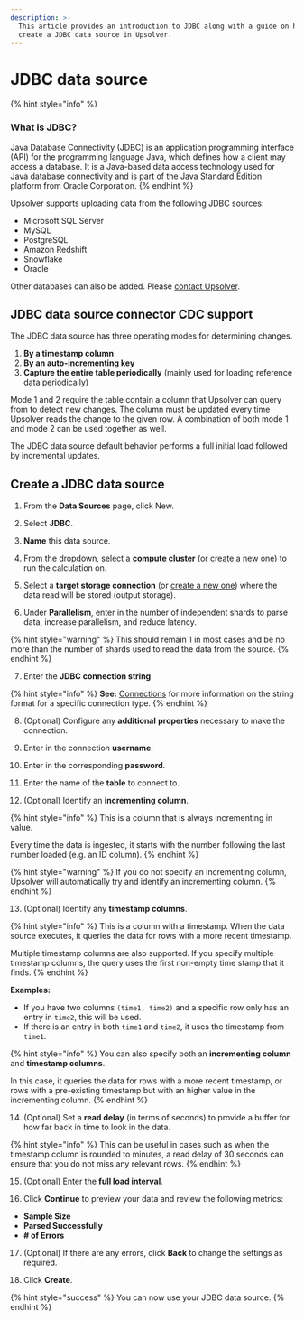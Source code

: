 ```yaml
---
description: >-
  This article provides an introduction to JDBC along with a guide on how to
  create a JDBC data source in Upsolver.
---
```


# JDBC data source

{% hint style="info" %}
### What is JDBC?

Java Database Connectivity \(JDBC\) is an application programming interface \(API\) for the programming language Java, which defines how a client may access a database. It is a Java-based data access technology used for Java database connectivity and is part of the Java Standard Edition platform from Oracle Corporation.
{% endhint %}

Upsolver supports uploading data from the following JDBC sources:

* Microsoft SQL Server
* MySQL
* PostgreSQL
* Amazon Redshift
* Snowflake
* Oracle

Other databases can also be added. Please [contact Upsolver](https://www.upsolver.com/contact).

## JDBC data source connector CDC support

The JDBC data source has three operating modes for determining changes.

1. **By a timestamp column**
2. **By an auto-incrementing key**
3. **Capture the entire table periodically** \(mainly used for loading reference data periodically\)

Mode 1 and 2 require the table contain a column that Upsolver can query from to detect new changes. The column must be updated every time Upsolver reads the change to the given row. A combination of both mode 1 and mode 2 can be used together as well.

The JDBC data source default behavior performs a full initial load followed by incremental updates. 

## Create a JDBC data source

1. From the **Data Sources** page, click New.

2. Select **JDBC**.

3. **Name** this data source.

4. From the dropdown, select a **compute cluster** \(or [create a new one](../administration/managing-clusters/cluster-types/adding-a-compute-cluster.md)\) to run the calculation on. 

5. Select a **target storage connection** \(or [create a new one](../administration/connections/)\) where the data read will be stored \(output storage\).

6. Under **Parallelism**, enter in the number of independent shards to parse data, increase parallelism, and reduce latency. 

{% hint style="warning" %}
This should remain 1 in most cases and be no more than the number of shards used to read the data from the source.
{% endhint %}

7. Enter the **JDBC connection string**.

{% hint style="info" %}
**See:** [Connections](../administration/connections/) for more information on the string format for a specific connection type.
{% endhint %}

8. \(Optional\) Configure any **additional** **properties** necessary to make the connection.

9. Enter in the connection **username**.

10. Enter in the corresponding **password**.

11. Enter the name of the **table** to connect to.

12. \(Optional\) Identify an **incrementing column**. 

{% hint style="info" %}
This is a column that is always incrementing in value. 

Every time the data is ingested, it starts with the number following the last number loaded \(e.g. an ID column\). 
{% endhint %}

{% hint style="warning" %}
If you do not specify an incrementing column, Upsolver will automatically try and identify an incrementing column.
{% endhint %}

13.  \(Optional\) Identify any **timestamp columns**.

{% hint style="info" %}
This is a column with a timestamp. When the data source executes, it queries the data for rows with a more recent timestamp.

Multiple timestamp columns are also supported. If you specify multiple timestamp columns, the query uses the first non-empty time stamp that it finds. 
{% endhint %}

**Examples:** 

* If you have two columns `(time1, time2)` and a specific row only has an entry in `time2`, this will be used. 
* If there is an entry in both `time1` and `time2`, it uses the timestamp from `time1`.

{% hint style="info" %}
You can also specify both an **incrementing column** and **timestamp columns**.

In this case, it queries the data for rows with a more recent timestamp, or rows with a pre-existing timestamp but with an higher value in the incrementing column.
{% endhint %}

14. \(Optional\) Set a **read delay** \(in terms of seconds\) to provide a buffer for how far back in time to look in the data. 

{% hint style="info" %}
This can be useful in cases such as when the timestamp column is rounded to minutes, a read delay of 30 seconds can ensure that you do not miss any relevant rows.
{% endhint %}

15. \(Optional\) Enter the **full load interval**.

16. Click **Continue** to preview your data and review the following metrics:

* **Sample Size**
* **Parsed Successfully** 
* **\# of Errors**

17. \(Optional\) If there are any errors, click **Back** to change the settings as required.

18. Click **Create**.

{% hint style="success" %}
You can now use your JDBC data source.
{% endhint %}

